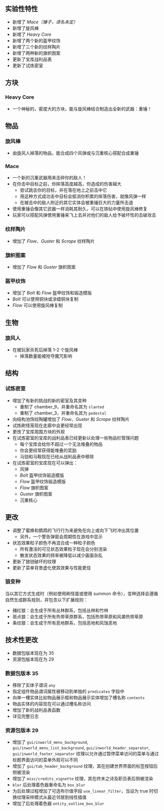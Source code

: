 ## 实验性特性
* 新增了 *Mace（锤子，译名未定）*
* 新增了旋风棒
* 新增了 *Heavy Core*
* 新增了两个新的盔甲纹饰
* 新增了三个新的纹样陶片
* 新增了两种新的旗帜图案
* 更新了宝库战利品表
* 更新了试炼密室
## 方块
### Heavy Core
* 一个神秘的，密度大的方块，能与旋风棒结合制造出全新的武器：重锤！
## 物品
### 旋风棒
* 由旋风人掉落的物品，能合成四个风弹或与沉重核心搭配合成重锤
### Mace
* 一个新的沉重武器用来击碎你的敌人！
* 在你击中目标之前，你摔落高度越高，你造成的伤害越大
    * 尝试跳击你的目标，并在落在地上之前击中它
    * 用这种方式成功击中目标会抵消你积累的摔落伤害，就像风弹一样
    * 在被击中的敌人附近的其它实体会被重锤巨大的力量所击退
* 使用重锤会像其它武器一样消耗其耐久，可以在铁砧中使用旋风棒修复
* 玩家可以搭配风弹使用重锤来飞上去并对他们的敌人给予破坏性的击破攻击
### 纹样陶片
* 增加了 *Flow*、*Guster* 和 *Scrape* 纹样陶片
### 旗帜图案
* 增加了 *Flow* 和 *Guster* 旗帜图案
### 盔甲纹饰
* 增加了 *Bolt* 和 *Flow* 盔甲纹饰和锻造模版
* *Bolt* 可以使用铜块或涂蜡铜块复制
* *Flow* 可以使用旋风棒复制
## 生物
### 旋风人
* 在被玩家杀死后掉落 1-2 个旋风棒
    * 掉落数量能被抢夺魔咒影响
## 结构
### 试炼密室
* 增加了有新的挑战的新的密室及其变种
    * 重制了 chamber_9，并重命名其为 `slanted`
    * 重制了 chamber_3，并重命名其为 `pedestal`
* 向结构池饰纹陶罐增加了 *Flow*、*Guster* 和 *Scrape* 纹样陶片
* 试炼刷怪笼现在走廊中会更经常出现
* 更改了宝库周围方块的外观
* 在试炼密室的宝库的战利品表已经更新以处理一些物品栏管理问题
    * 每个宝库会给你不超过一个无法堆叠的物品
    * 你会更经常获得能堆叠的奖励
    * 马铠和马鞍现在已经从战利品表中移除
* 在试炼密室的宝库现在可以弹出：
    * 风弹
    * *Bolt* 盔甲纹饰锻造模版
    * *Flow* 盔甲纹饰锻造模版
    * *Flow* 旗帜图案
    * *Guster* 旗帜图案
    * 沉重核心
## 更改
* 调整了蜜蜂和鹦鹉的飞行行为来避免在向上或向下飞时冲出其位置
    * 另外，一个警告弹窗会周期性在游戏中显示
* 状态效果粒子颜色不再混合成一种粒子颜色
    * 所有激活的可见状态效果粒子现在会分别渲染
    * 散发状态效果的频率被降低以减少画面杂乱
* 更新了狼铠破坏的纹理
* 更新了菜单背景虚化使其效果与性能更佳
### 狼变种
当以其它方式生成时（例如使用刷怪蛋或使用 summon 命令），变种选择会遵循自然生成群系规则，并包含以下扩展规则：

* 赭红狼：会生成于所有丛林群系，包括丛林和竹林
* 斑点狼：会生成于所有热带草原群系，包括热带草原和风袭热带草原
* 条纹狼：会生成于所有恶地群系，包括恶地和风蚀恶地
## 技术性更改
* 数据包版本现在为 35
* 资源包版本现在为 29
### 数据包版本 35
* 移除了实体子谓词 `any`
* 指定组件物品谓词属性被移动到单独的 `predicates` 字段中
* 向单一槽实体比如物品展示框和物品展示实体增加了槽名称 `contents`
* 物品实体的内容现在可以通过槽名称访问
* 增加了新的战利品表函数
* 详见完整日志
### 资源包版本 29
* 增加了 `gui/inworld_menu_background`, `gui/inworld_menu_list_background`, `gui/inworld_header_separator`, `gui/inworld_footer_separator` 纹理以允许通过暂停菜单访问的菜单与通过标题界面访问的菜单外观可以不同
* 增加了 `gui/tab_header_background` 纹理，其在创建世界界面的标签按钮后侧被渲染
* 增加了 `misc/credits_vignette` 纹理，其在终末之诗及职员表后侧被渲染
* `blur` 后处理着色器重命名为 `box_blur`
* 为后处理过程增加了可选布尔值字段 `use_linear_filter`，当设为 true 时切换纹理采样模式从最近邻居到线性插值
* 增加了后处理着色器 `entity_outline_box_blur`